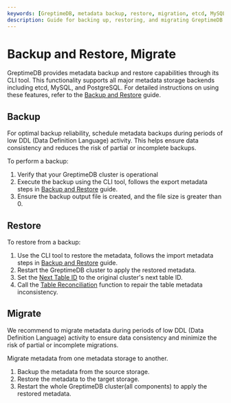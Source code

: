 ```yaml
---
keywords: [GreptimeDB, metadata backup, restore, migration, etcd, MySQL, PostgreSQL, disaster recovery]
description: Guide for backing up, restoring, and migrating GreptimeDB metadata across different storage backends (etcd, MySQL, PostgreSQL) with best practices for data consistency.
---
```


# Backup and Restore, Migrate

GreptimeDB provides metadata backup and restore capabilities through its CLI tool. This functionality supports all major metadata storage backends including etcd, MySQL, and PostgreSQL. For detailed instructions on using these features, refer to the [Backup and Restore](/user-guide/deployments-administration/disaster-recovery/back-up-&-restore-data.md) guide.

## Backup

For optimal backup reliability, schedule metadata backups during periods of low DDL (Data Definition Language) activity. This helps ensure data consistency and reduces the risk of partial or incomplete backups.

To perform a backup:

1. Verify that your GreptimeDB cluster is operational
2. Execute the backup using the CLI tool, follows the export metadata steps in [Backup and Restore](/user-guide/deployments-administration/disaster-recovery/back-up-&-restore-meta-data.md) guide.
3. Ensure the backup output file is created, and the file size is greater than 0.

## Restore

To restore from a backup:

1. Use the CLI tool to restore the metadata, follows the import metadata steps in [Backup and Restore](/user-guide/deployments-administration/disaster-recovery/back-up-&-restore-meta-data.md) guide.
2. Restart the GreptimeDB cluster to apply the restored metadata.
3. Set the [Next Table ID](/user-guide/deployments-administration/maintenance/sequence-management.md) to the original cluster's next table ID.
4. Call the [Table Reconciliation](/user-guide/deployments-administration/maintenance/table-reconciliation.md) function to repair the table metadata inconsistency.

## Migrate

We recommend to migrate metadata during periods of low DDL (Data Definition Language) activity to ensure data consistency and minimize the risk of partial or incomplete migrations.

Migrate metadata from one metadata storage to another.

1. Backup the metadata from the source storage.
2. Restore the metadata to the target storage.
3. Restart the whole GreptimeDB cluster(all components) to apply the restored metadata.

